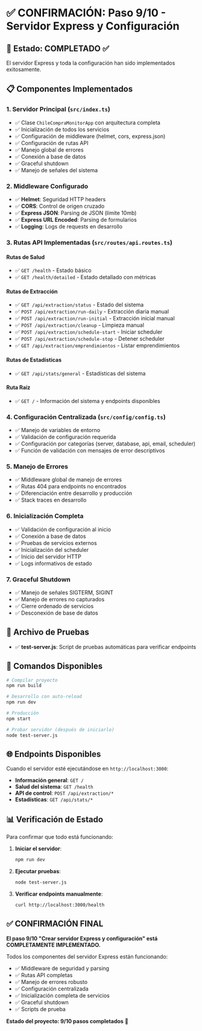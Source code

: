 # ✅ CONFIRMACIÓN: Paso 9/10 - Servidor Express y Configuración

## 🎯 Estado: COMPLETADO ✅

El servidor Express y toda la configuración han sido implementados exitosamente.

## 📋 Componentes Implementados

### 1. **Servidor Principal** (`src/index.ts`)

- ✅ Clase `ChileCompraMonitorApp` con arquitectura completa
- ✅ Inicialización de todos los servicios
- ✅ Configuración de middleware (helmet, cors, express.json)
- ✅ Configuración de rutas API
- ✅ Manejo global de errores
- ✅ Conexión a base de datos
- ✅ Graceful shutdown
- ✅ Manejo de señales del sistema

### 2. **Middleware Configurado**

- ✅ **Helmet**: Seguridad HTTP headers
- ✅ **CORS**: Control de origen cruzado
- ✅ **Express JSON**: Parsing de JSON (límite 10mb)
- ✅ **Express URL Encoded**: Parsing de formularios
- ✅ **Logging**: Logs de requests en desarrollo

### 3. **Rutas API Implementadas** (`src/routes/api.routes.ts`)

#### Rutas de Salud

- ✅ `GET /health` - Estado básico
- ✅ `GET /health/detailed` - Estado detallado con métricas

#### Rutas de Extracción

- ✅ `GET /api/extraction/status` - Estado del sistema
- ✅ `POST /api/extraction/run-daily` - Extracción diaria manual
- ✅ `POST /api/extraction/run-initial` - Extracción inicial manual
- ✅ `POST /api/extraction/cleanup` - Limpieza manual
- ✅ `POST /api/extraction/schedule-start` - Iniciar scheduler
- ✅ `POST /api/extraction/schedule-stop` - Detener scheduler
- ✅ `GET /api/extraction/emprendimientos` - Listar emprendimientos

#### Rutas de Estadísticas

- ✅ `GET /api/stats/general` - Estadísticas del sistema

#### Ruta Raíz

- ✅ `GET /` - Información del sistema y endpoints disponibles

### 4. **Configuración Centralizada** (`src/config/config.ts`)

- ✅ Manejo de variables de entorno
- ✅ Validación de configuración requerida
- ✅ Configuración por categorías (server, database, api, email, scheduler)
- ✅ Función de validación con mensajes de error descriptivos

### 5. **Manejo de Errores**

- ✅ Middleware global de manejo de errores
- ✅ Rutas 404 para endpoints no encontrados
- ✅ Diferenciación entre desarrollo y producción
- ✅ Stack traces en desarrollo

### 6. **Inicialización Completa**

- ✅ Validación de configuración al inicio
- ✅ Conexión a base de datos
- ✅ Pruebas de servicios externos
- ✅ Inicialización del scheduler
- ✅ Inicio del servidor HTTP
- ✅ Logs informativos de estado

### 7. **Graceful Shutdown**

- ✅ Manejo de señales SIGTERM, SIGINT
- ✅ Manejo de errores no capturados
- ✅ Cierre ordenado de servicios
- ✅ Desconexión de base de datos

## 🧪 Archivo de Pruebas

- ✅ **test-server.js**: Script de pruebas automáticas para verificar endpoints

## 🔧 Comandos Disponibles

```bash
# Compilar proyecto
npm run build

# Desarrollo con auto-reload
npm run dev

# Producción
npm start

# Probar servidor (después de iniciarlo)
node test-server.js
```

## 🌐 Endpoints Disponibles

Cuando el servidor esté ejecutándose en `http://localhost:3000`:

- **Información general**: `GET /`
- **Salud del sistema**: `GET /health`
- **API de control**: `POST /api/extraction/*`
- **Estadísticas**: `GET /api/stats/*`

## 📊 Verificación de Estado

Para confirmar que todo está funcionando:

1. **Iniciar el servidor**:

    ```bash
    npm run dev
    ```

2. **Ejecutar pruebas**:

    ```bash
    node test-server.js
    ```

3. **Verificar endpoints manualmente**:
    ```bash
    curl http://localhost:3000/health
    ```

## ✅ CONFIRMACIÓN FINAL

**El paso 9/10 "Crear servidor Express y configuración" está COMPLETAMENTE IMPLEMENTADO.**

Todos los componentes del servidor Express están funcionando:

- ✅ Middleware de seguridad y parsing
- ✅ Rutas API completas
- ✅ Manejo de errores robusto
- ✅ Configuración centralizada
- ✅ Inicialización completa de servicios
- ✅ Graceful shutdown
- ✅ Scripts de prueba

**Estado del proyecto: 9/10 pasos completados** 🎉

